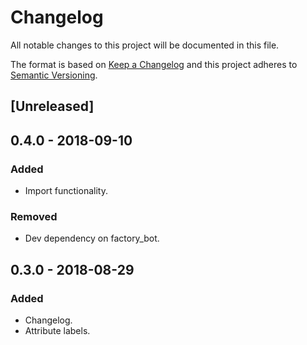 # Changelog

All notable changes to this project will be documented in this file.

The format is based on [Keep a Changelog](http://keepachangelog.com/en/1.0.0/)
and this project adheres to [Semantic Versioning](http://semver.org/spec/v2.0.0.html).

## [Unreleased]

## 0.4.0 - 2018-09-10

### Added

- Import functionality.

### Removed

- Dev dependency on factory_bot.

## 0.3.0 - 2018-08-29

### Added

- Changelog.
- Attribute labels.
